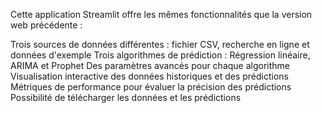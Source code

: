Cette application Streamlit offre les mêmes fonctionnalités que la version web précédente :

Trois sources de données différentes : fichier CSV, recherche en ligne et données d'exemple
Trois algorithmes de prédiction : Régression linéaire, ARIMA et Prophet
Des paramètres avancés pour chaque algorithme
Visualisation interactive des données historiques et des prédictions
Métriques de performance pour évaluer la précision des prédictions
Possibilité de télécharger les données et les prédictions
